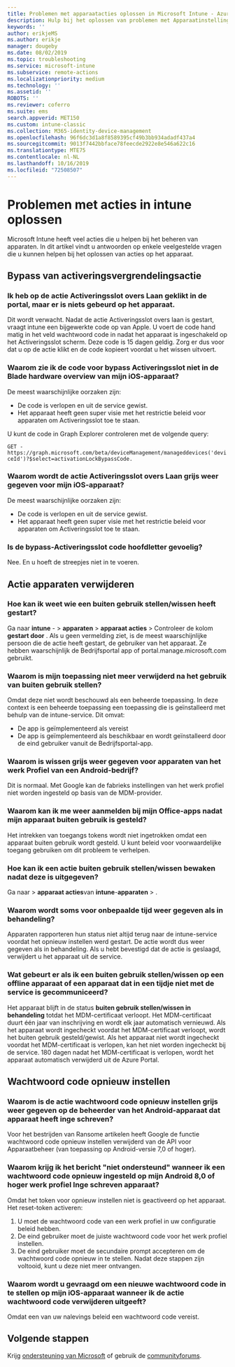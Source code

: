 ```yaml
---
title: Problemen met apparaatacties oplossen in Microsoft Intune - Azure | Microsoft Docs
description: Hulp bij het oplossen van problemen met Apparaatinstellingen.
keywords: ''
author: erikjeMS
ms.author: erikje
manager: dougeby
ms.date: 08/02/2019
ms.topic: troubleshooting
ms.service: microsoft-intune
ms.subservice: remote-actions
ms.localizationpriority: medium
ms.technology: ''
ms.assetid: ''
ROBOTS: ''
ms.reviewer: coferro
ms.suite: ems
search.appverid: MET150
ms.custom: intune-classic
ms.collection: M365-identity-device-management
ms.openlocfilehash: 96f6dc3d1a8f8589395cf49b3bb934adadf437a4
ms.sourcegitcommit: 9013f7442bbface78feecde2922e8e546a622c16
ms.translationtype: MTE75
ms.contentlocale: nl-NL
ms.lasthandoff: 10/16/2019
ms.locfileid: "72508507"
---
```

# <a name="troubleshoot-device-actions-in-intune"></a>Problemen met acties in intune oplossen

Microsoft Intune heeft veel acties die u helpen bij het beheren van apparaten. In dit artikel vindt u antwoorden op enkele veelgestelde vragen die u kunnen helpen bij het oplossen van acties op het apparaat.

## <a name="bypass-activation-lock-action"></a>Bypass van activeringsvergrendelingsactie

### <a name="i-clicked-the-bypass-activation-lock-action-in-the-portal-but-nothing-happened-on-the-device"></a>Ik heb op de actie Activeringsslot overs Laan geklikt in de portal, maar er is niets gebeurd op het apparaat.
Dit wordt verwacht. Nadat de actie Activeringsslot overs laan is gestart, vraagt intune een bijgewerkte code op van Apple. U voert de code hand matig in het veld wachtwoord code in nadat het apparaat is ingeschakeld op het Activeringsslot scherm. Deze code is 15 dagen geldig. Zorg er dus voor dat u op de actie klikt en de code kopieert voordat u het wissen uitvoert.

### <a name="why-dont-i-see-the-bypass-activation-lock-code-in-the-hardware-overview-blade-of-my-ios-device"></a>Waarom zie ik de code voor bypass Activeringsslot niet in de Blade hardware overview van mijn iOS-apparaat?
De meest waarschijnlijke oorzaken zijn:
- De code is verlopen en uit de service gewist.
- Het apparaat heeft geen super visie met het restrictie beleid voor apparaten om Activeringsslot toe te staan.

U kunt de code in Graph Explorer controleren met de volgende query:

```GET - https://graph.microsoft.com/beta/deviceManagement/manageddevices('deviceId')?$select=activationLockBypassCode.```

### <a name="why-is-the-bypass-activation-lock-action-greyed-out-for-my-ios-device"></a>Waarom wordt de actie Activeringsslot overs Laan grijs weer gegeven voor mijn iOS-apparaat?
De meest waarschijnlijke oorzaken zijn: 
- De code is verlopen en uit de service gewist.
- Het apparaat heeft geen super visie met het restrictie beleid voor apparaten om Activeringsslot toe te staan.

### <a name="is-the-bypass-activation-lock-code-case-sensitive"></a>Is de bypass-Activeringsslot code hoofdletter gevoelig?
Nee. En u hoeft de streepjes niet in te voeren.

## <a name="remove-devices-action"></a>Actie apparaten verwijderen

### <a name="how-do-i-tell-who-started-a-retirewipe"></a>Hoe kan ik weet wie een buiten gebruik stellen/wissen heeft gestart?
Ga naar **intune** - > **apparaten**  > **apparaat acties** > Controleer de kolom **gestart door** .
Als u geen vermelding ziet, is de meest waarschijnlijke persoon die de actie heeft gestart, de gebruiker van het apparaat. Ze hebben waarschijnlijk de Bedrijfsportal app of portal.manage.microsoft.com gebruikt.

### <a name="why-wasnt-my-application-uninstalled-after-using-retire"></a>Waarom is mijn toepassing niet meer verwijderd na het gebruik van buiten gebruik stellen?
Omdat deze niet wordt beschouwd als een beheerde toepassing. In deze context is een beheerde toepassing een toepassing die is geïnstalleerd met behulp van de intune-service. Dit omvat:
- De app is geïmplementeerd als vereist
- De app is geïmplementeerd als beschikbaar en wordt geïnstalleerd door de eind gebruiker vanuit de Bedrijfsportal-app.

### <a name="why-is-wipe-grayed-out-for-android-enterprise-work-profile-devices"></a>Waarom is wissen grijs weer gegeven voor apparaten van het werk Profiel van een Android-bedrijf?
Dit is normaal. Met Google kan de fabrieks instellingen van het werk profiel niet worden ingesteld op basis van de MDM-provider.

### <a name="why-can-i-sign-back-into-my-office-apps-after-my-device-was-retired"></a>Waarom kan ik me weer aanmelden bij mijn Office-apps nadat mijn apparaat buiten gebruik is gesteld?
Het intrekken van toegangs tokens wordt niet ingetrokken omdat een apparaat buiten gebruik wordt gesteld. U kunt beleid voor voorwaardelijke toegang gebruiken om dit probleem te verhelpen.

### <a name="how-can-i-monitor-a-retirewipe-action-after-it-was-issued"></a>Hoe kan ik een actie buiten gebruik stellen/wissen bewaken nadat deze is uitgegeven?
Ga naar  > **apparaat acties**van **intune**-**apparaten** > .

### <a name="why-do-wipes-sometimes-show-as-pending-indefinitely"></a>Waarom wordt soms voor onbepaalde tijd weer gegeven als in behandeling?
Apparaten rapporteren hun status niet altijd terug naar de intune-service voordat het opnieuw instellen werd gestart. De actie wordt dus weer gegeven als in behandeling. Als u hebt bevestigd dat de actie is geslaagd, verwijdert u het apparaat uit de service.

### <a name="what-happens-if-i-start-a-retirewipe-on-an-offline-device-or-a-device-that-hasnt-communicated-with-the-service-in-a-while"></a>Wat gebeurt er als ik een buiten gebruik stellen/wissen op een offline apparaat of een apparaat dat in een tijdje niet met de service is gecommuniceerd?
Het apparaat blijft in de status **buiten gebruik stellen/wissen in behandeling** totdat het MDM-certificaat verloopt. Het MDM-certificaat duurt één jaar van inschrijving en wordt elk jaar automatisch vernieuwd. Als het apparaat wordt ingecheckt voordat het MDM-certificaat verloopt, wordt het buiten gebruik gesteld/gewist. Als het apparaat niet wordt ingecheckt voordat het MDM-certificaat is verlopen, kan het niet worden ingecheckt bij de service. 180 dagen nadat het MDM-certificaat is verlopen, wordt het apparaat automatisch verwijderd uit de Azure Portal.


## <a name="reset-passcode-action"></a>Wachtwoord code opnieuw instellen

### <a name="why-is-the-reset-passcode-action-greyed-out-on-my-android-device-admin-enrolled-device"></a>Waarom is de actie wachtwoord code opnieuw instellen grijs weer gegeven op de beheerder van het Android-apparaat dat apparaat heeft inge schreven?
Voor het bestrijden van Ransome artikelen heeft Google de functie wachtwoord code opnieuw instellen verwijderd van de API voor Apparaatbeheer (van toepassing op Android-versie 7,0 of hoger).

### <a name="why-do-i-get-a-not-supported-message-when-i-issue-a-passcode-reset-to-my-android-80-or-later-work-profile-enrolled-device"></a>Waarom krijg ik het bericht "niet ondersteund" wanneer ik een wachtwoord code opnieuw ingesteld op mijn Android 8,0 of hoger werk profiel Inge schreven apparaat?
Omdat het token voor opnieuw instellen niet is geactiveerd op het apparaat. Het reset-token activeren:
1. U moet de wachtwoord code van een werk profiel in uw configuratie beleid hebben.
2. De eind gebruiker moet de juiste wachtwoord code voor het werk profiel instellen.
3. De eind gebruiker moet de secundaire prompt accepteren om de wachtwoord code opnieuw in te stellen.
Nadat deze stappen zijn voltooid, kunt u deze niet meer ontvangen.

### <a name="why-am-i-prompted-to-set-a-new-passcode-on-my-ios-device-when-i-issue-the-remove-passcode-action"></a>Waarom wordt u gevraagd om een nieuwe wachtwoord code in te stellen op mijn iOS-apparaat wanneer ik de actie wachtwoord code verwijderen uitgeeft?
Omdat een van uw nalevings beleid een wachtwoord code vereist.

## <a name="next-steps"></a>Volgende stappen

Krijg [ondersteuning van Microsoft](../fundamentals/get-support.md) of gebruik de [communityforums](https://social.technet.microsoft.com/Forums/en-US/home?category=microsoftintune).
